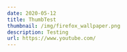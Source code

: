 ```yaml
---
date: 2020-05-12
title: ThumbTest
thumbnail: /img/firefox_wallpaper.png
description: Testing
url: https://www.youtube.com/
---
```

